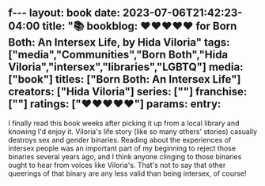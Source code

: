 f---
layout: book
date: 2023-07-06T21:42:23-04:00
title: "📚 bookblog: ❤️❤️❤️❤️❤️ for Born Both: An Intersex Life, by Hida Viloria"
tags: ["media","Communities","Born Both","Hida Viloria","intersex","libraries","LGBTQ"]
media: ["book"]
titles: ["Born Both: An Intersex Life"]
creators: ["Hida Viloria"]
series: [""]
franchise: [""]
ratings: ["❤️❤️❤️❤️❤️"]
params:
  entry:
---
I finally read this book weeks after picking it up from a local library and knowing I'd enjoy it. Viloria's life story (like so many others' stories) casually destroys sex and gender binaries. Reading about the experiences of intersex people was an important part of my beginning to reject those binaries several years ago, and I think anyone clinging to those binaries ought to hear from voices like Viloria's. That's not to say that other queerings of that binary are any less valid than being intersex, of course!
